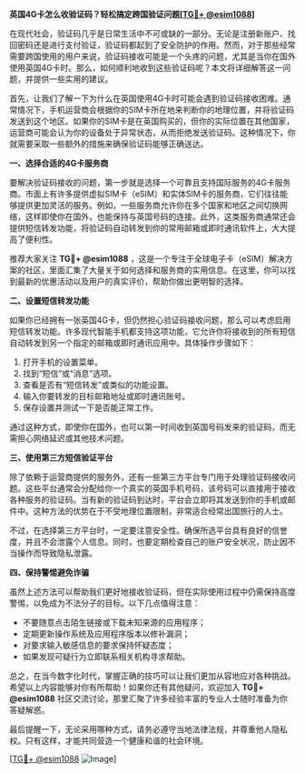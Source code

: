 **英国4G卡怎么收验证码？轻松搞定跨国验证问题[[TG💪+ @esim1088](https://t.me/s/esim1088)]**

在现代社会，验证码几乎是日常生活中不可或缺的一部分。无论是注册新账户、找回密码还是进行支付验证，验证码都起到了安全防护的作用。然而，对于那些经常需要跨国使用的用户来说，验证码接收可能是一个头疼的问题，尤其是当你在国外使用英国4G卡时。那么，如何顺利地收到这些验证码呢？本文将详细解答这一问题，并提供一些实用的建议。

首先，让我们了解一下为什么在英国使用4G卡时可能会遇到验证码接收困难。通常情况下，手机运营商会根据你的SIM卡所在地来判断你的地理位置，并将验证码发送到这个地区。如果你的SIM卡是在英国购买的，但你的实际位置在其他国家，运营商可能会认为你的设备处于异常状态，从而拒绝发送验证码。这种情况下，你就需要采取一些额外的措施来确保验证码能够正确送达。

**一、选择合适的4G卡服务商**

要解决验证码接收的问题，第一步就是选择一个可靠且支持国际服务的4G卡服务商。市面上有许多提供虚拟SIM卡（eSIM）和实体SIM卡的服务商，它们往往能够提供更加灵活的服务。例如，一些服务商允许你在多个国家和地区之间切换网络，这样即使你在国外，也能保持与英国号码的连接。此外，这类服务商通常还会提供短信转发功能，将验证码自动转发到你的常用邮箱或即时通讯软件上，大大提高了便利性。

推荐大家关注 **TG💪+ @esim1088** ，这是一个专注于全球电子卡（eSIM）解决方案的社区，里面汇集了大量关于如何选择和服务商的实用信息。在这里，你可以找到最新的优惠活动以及用户的真实评价，帮助你做出更明智的选择。

**二、设置短信转发功能**

如果你已经拥有一张英国4G卡，但仍然担心验证码接收问题，那么可以考虑启用短信转发功能。许多现代智能手机都支持这项功能，它允许你将接收到的所有短信自动转发到另一个指定的邮箱或即时通讯应用中。具体操作步骤如下：

1. 打开手机的设置菜单。
2. 找到“短信”或“消息”选项。
3. 查看是否有“短信转发”或类似的功能设置。
4. 输入你要转发的目标邮箱地址或即时通讯账号。
5. 保存设置并测试一下是否能正常工作。

通过这种方式，即使你在国外，也可以第一时间收到英国号码发来的验证码，而无需担心网络延迟或其他技术问题。

**三、使用第三方短信验证平台**

除了依赖于运营商提供的服务外，还有一些第三方平台专门用于处理验证码接收问题。这些平台通常会分配给你一个真实的英国手机号码，该号码可以直接用于接收各种服务的验证码。当有新的验证码到达时，平台会立即将其发送到你的手机或邮件中。这种方法的优势在于不受地理位置限制，非常适合经常出国旅行的人士。

不过，在选择第三方平台时，一定要注意安全性。确保所选平台具有良好的信誉度，并且不会泄露个人信息。同时，也要定期检查自己的账户安全状况，防止因不当操作而导致隐私泄露。

**四、保持警惕避免诈骗**

虽然上述方法可以帮助我们更好地接收验证码，但在实际使用过程中仍需保持高度警惕，以免成为不法分子的目标。以下几点值得注意：

- 不要随意点击陌生链接或下载未知来源的应用程序；
- 定期更新操作系统及应用程序版本以修补漏洞；
- 对要求输入敏感信息的要求保持怀疑态度；
- 如果发现可疑行为立即联系相关机构寻求帮助。

总之，在当今数字化时代，掌握正确的技巧可以让我们更加从容地应对各种挑战。希望以上内容能够对你有所帮助！如果你还有其他疑问，欢迎加入 **TG💪+ @esim1088** 社区交流讨论，那里汇聚了许多经验丰富的专业人士随时准备为你答疑解惑。

最后提醒一下，无论采用哪种方式，请务必遵守当地法律法规，并尊重他人隐私权。只有这样，才能共同营造一个健康和谐的社会环境。

[[TG💪+ @esim1088](https://t.me/s/esim1088) ![Image](https://i.postimg.cc/4NQfJmqS/Snipaste-2025-05-13-00-14-12.png)]